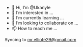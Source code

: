 - 👋 Hi, I’m @Ukanyle
- 👀 I’m interested in ...
- 🌱 I’m currently learning ...
- 💞️ I’m looking to collaborate on ...
- 📫 How to reach me ...

<!---
Ukanyle/Ukanyle is a ✨ special ✨ repository because its `README.md` (this file) appears on your GitHub profile.
You can click the Preview link to take a look at your changes.
--->
Syncing to mr.elliote29@gmail.com
